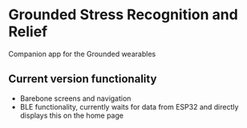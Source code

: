 
# Grounded Stress Recognition and Relief

Companion app for the Grounded wearables

## Current version functionality
- Barebone screens and navigation
- BLE functionality, currently waits for data from ESP32 and directly displays this on the home page